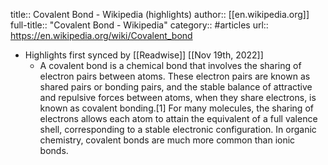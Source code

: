 title:: Covalent Bond - Wikipedia (highlights)
author:: [[en.wikipedia.org]]
full-title:: "Covalent Bond - Wikipedia"
category:: #articles
url:: https://en.wikipedia.org/wiki/Covalent_bond

- Highlights first synced by [[Readwise]] [[Nov 19th, 2022]]
	- A covalent bond is a chemical bond that involves the sharing of electron pairs between atoms. These electron pairs are known as shared pairs or bonding pairs, and the stable balance of attractive and repulsive forces between atoms, when they share electrons, is known as covalent bonding.[1] For many molecules, the sharing of electrons allows each atom to attain the equivalent of a full valence shell, corresponding to a stable electronic configuration. In organic chemistry, covalent bonds are much more common than ionic bonds.
